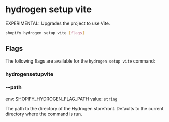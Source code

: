# hydrogen setup vite

EXPERIMENTAL: Upgrades the project to use Vite.

```bash
shopify hydrogen setup vite [flags]
```

## Flags

The following flags are available for the `hydrogen setup vite` command:

### hydrogensetupvite

### --path <value>

env: SHOPIFY_HYDROGEN_FLAG_PATH
value: `string`

The path to the directory of the Hydrogen storefront. Defaults to the current directory where the command is run.

